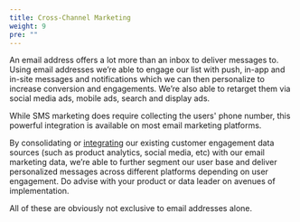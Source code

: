 ```yaml
---
title: Cross-Channel Marketing
weight: 9
pre: ""
---
```


An email address offers a lot more than an inbox to deliver messages to. Using email addresses we’re able to engage our list with push, in-app and in-site messages and notifications which we can then personalize to increase conversion and engagements. We’re also able to retarget them via social media ads, mobile ads, search and display ads.

While SMS marketing does require collecting the users' phone number, this powerful integration is available on most email marketing platforms.

By consolidating or [integrating](zapier.com) our existing customer engagement data sources (such as product analytics, social media, etc) with our email marketing data, we’re able to further segment our user base and deliver personalized messages across different platforms depending on user engagement. Do advise with your product or data leader on avenues of implementation.

All of these are obviously not exclusive to email addresses alone.
